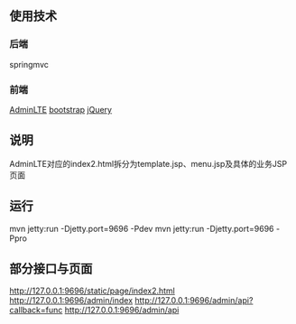 ## 使用技术
### 后端
springmvc

### 前端
[AdminLTE](https://www.awesomes.cn/repo/almasaeed2010/adminlte)
[bootstrap](http://www.bootcss.com/)
[jQuery](http://jquery.com/)


## 说明
AdminLTE对应的index2.html拆分为template.jsp、menu.jsp及具体的业务JSP页面


## 运行
mvn jetty:run -Djetty.port=9696 -Pdev
mvn jetty:run -Djetty.port=9696 -Ppro


## 部分接口与页面
http://127.0.0.1:9696/static/page/index2.html
http://127.0.0.1:9696/admin/index
http://127.0.0.1:9696/admin/api?callback=func
http://127.0.0.1:9696/admin/api